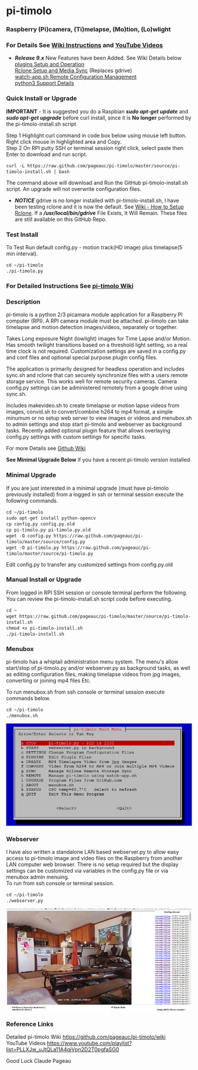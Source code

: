 # pi-timolo
### Raspberry (Pi)camera, (Ti)melapse, (Mo)tion, (Lo)wlight
### For Details See [Wiki Instructions](https://github.com/pageauc/pi-timolo/wiki) and [YouTube Videos](https://www.youtube.com/playlist?list=PLLXJw_uJtQLa11A4qjVpn2D2T0pgfaSG0)

* ***Release 9.x*** New Features have been Added. See Wiki Details below    
 [plugins Setup and Operation](https://github.com/pageauc/pi-timolo/wiki/How-to-Use-Plugins)   
 [Rclone Setup and Media Sync](https://github.com/pageauc/pi-timolo/wiki/How-to-Setup-rclone) (Replaces gdrive)    
 [watch-app.sh Remote Configuration Management](https://github.com/pageauc/pi-timolo/wiki/How-to-Setup-config.py-Remote-Configuration)   
 [python3 Support Details](https://github.com/pageauc/pi-timolo/wiki/Prerequisites#python-3-support)   
 
### Quick Install or Upgrade
**IMPORTANT** - It is suggested you do a Raspbian ***sudo apt-get update*** and ***sudo apt-get upgrade***
before curl install, since it is **No longer** performed by the pi-timolo-install.sh script

Step 1 Highlight curl command in code box below using mouse left button. Right click mouse in highlighted area and Copy.     
Step 2 On RPI putty SSH or terminal session right click, select paste then Enter to download and run script.     

    curl -L https://raw.github.com/pageauc/pi-timolo/master/source/pi-timolo-install.sh | bash

The command above will download and Run the GitHub pi-timolo-install.sh script. 
An upgrade will not overwrite configuration files.   

* ***NOTICE*** gdrive is no longer installed with pi-timolo-install.sh, I have been testing
rclone and it is now the default. See [Wiki - How to Setup Rclone](https://github.com/pageauc/pi-timolo/wiki/How-to-Setup-rclone).
If a ***/usr/local/bin/gdrive*** File Exists, It Will Remain. These files are still available on this GitHub Repo.   

### Test Install
To Test Run default config.py - motion track(HD image) plus timelapse(5 min interval). 
 
    cd ~/pi-timolo
    ./pi-timolo.py

### For Detailed Instructions See [pi-timolo Wiki](https://github.com/pageauc/pi-timolo/wiki)

### Description
pi-timolo is a python 2/3 picamara module application for a Raspberry PI computer (RPI).
A RPI camera module must be attached. pi-timolo can take timelapse and motion detection
images/videos, separately or together. 

Takes Long exposure Night (lowlight) images for Time Lapse and/or Motion. Has smooth twilight transitions based on a threshold light
setting, so a real time clock is not required. Customization settings are saved in a config.py and conf files and optional special
purpose plugin config files.

The application is primarily designed for headless operation and includes sync.sh and rclone that
can securely synchronize files with a users remote storage service. This works well for remote security
cameras. Camera config.py settings can be administered remotely from a google drive using sync.sh.

Includes makevideo.sh to create timelapse or motion lapse videos from images, convid.sh to convert/combine 
h264 to mp4 format, a simple minumum or no setup web server to view images or videos and menubox.sh 
to admin settings and stop start pi-timolo and webserver as background tasks. Recently added
optional plugin feature that allows overlaying config.py settings with custom settings for
specific tasks.  
       
For more Details see [Github Wiki](https://github.com/pageauc/pi-timolo/wiki)   

**See Minimal Upgrade Below** if you have a recent pi-timolo version installed

### Minimal Upgrade
If you are just interested in a minimal upgrade (must have pi-timolo previously installed)
from a logged in ssh or terminal session execute the following commands.  

    cd ~/pi-timolo
    sudo apt-get install python-opencv
    cp config.py config.py.old
    cp pi-timolo.py pi-timolo.py.old
    wget -O config.py https://raw.github.com/pageauc/pi-timolo/master/source/config.py
    wget -O pi-timolo.py https://raw.github.com/pageauc/pi-timolo/master/source/pi-timolo.py    
    
Edit config.py to transfer any customized settings from config.py.old  
    
### Manual Install or Upgrade  
From logged in RPI SSH session or console terminal perform the following. You can review
the pi-timolo-install.sh script code before executing.

    cd ~
    wget https://raw.github.com/pageauc/pi-timolo/master/source/pi-timolo-install.sh
    chmod +x pi-timolo-install.sh
    ./pi-timolo-install.sh
    
### Menubox
pi-timolo has a whiptail administration menu system. The menu's allow
start/stop of pi-timolo.py and/or webserver.py as background tasks, as well as
editing configuration files, making timelapse videos from jpg images, converting or joining mp4 files Etc.    

To run menubox.sh from ssh console or terminal session execute commands below.

    cd ~/pi-timolo
    ./menubox.sh

![menubox main menu](menubox.png)
 
### Webserver
I have also written a standalone LAN based webserver.py to allow easy access to pi-timolo image and video files
on the Raspberry from another LAN computer web browser.  There is no setup required but the display
settings can be customized via variables in the config.py file or via menubox admin menuing.   
To run from ssh console or terminal session.
    
    cd ~/pi-timolo
    ./webserver.py

![webserver browser screen shot](webserver.png)
 
### Reference Links  
Detailed pi-timolo Wiki https://github.com/pageauc/pi-timolo/wiki  
YouTube Videos https://www.youtube.com/playlist?list=PLLXJw_uJtQLa11A4qjVpn2D2T0pgfaSG0
 
Good Luck
Claude Pageau 
